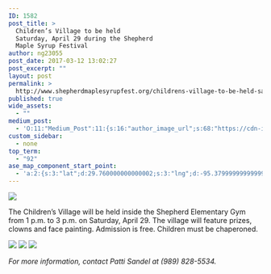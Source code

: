 ```yaml
---
ID: 1582
post_title: >
  Children’s Village to be held
  Saturday, April 29 during the Shepherd
  Maple Syrup Festival
author: ng23055
post_date: 2017-03-12 13:02:27
post_excerpt: ""
layout: post
permalink: >
  http://www.shepherdmaplesyrupfest.org/childrens-village-to-be-held-saturday-april-29-during-the-shepherd-maple-syrup-festival
published: true
wide_assets:
  - ""
medium_post:
  - 'O:11:"Medium_Post":11:{s:16:"author_image_url";s:68:"https://cdn-images-1.medium.com/fit/c/200/200/0*QRq0o9m-h4b723Zq.jpg";s:10:"author_url";s:28:"https://medium.com/@smsfmich";s:11:"byline_name";N;s:12:"byline_email";N;s:10:"cross_link";s:3:"yes";s:2:"id";s:12:"6622920b92fc";s:21:"follower_notification";s:3:"yes";s:7:"license";s:19:"all-rights-reserved";s:14:"publication_id";s:12:"881fb60cdbf3";s:6:"status";s:5:"draft";s:3:"url";s:41:"https://medium.com/@smsfmich/6622920b92fc";}'
custom_sidebar:
  - none
top_term:
  - "92"
ase_map_component_start_point:
  - 'a:2:{s:3:"lat";d:29.760000000000002;s:3:"lng";d:-95.379999999999995;}'
---
```

<img src="http://www.shepherdmaplesyrupfest.org/wp-content/uploads/2017/03/word-image.jpeg" class="wp-image-1583" />
</p>


  The Children’s Village will be held inside the Shepherd Elementary Gym from 1 p.m. to 3 p.m. on Saturday, April 29. The village will feature prizes, clowns and face painting. Admission is free. Children must be chaperoned.



  <img src="http://www.shepherdmaplesyrupfest.org/wp-content/uploads/2017/03/word-image-1.jpeg" class="wp-image-1584" />



  <img src="http://www.shepherdmaplesyrupfest.org/wp-content/uploads/2017/03/word-image-2.jpeg" class="wp-image-1585" />



  <img src="http://www.shepherdmaplesyrupfest.org/wp-content/uploads/2017/03/word-image-3.jpeg" class="wp-image-1586" />


<em>For more information, contact Patti Sandel at (989) 828-5534.</em>